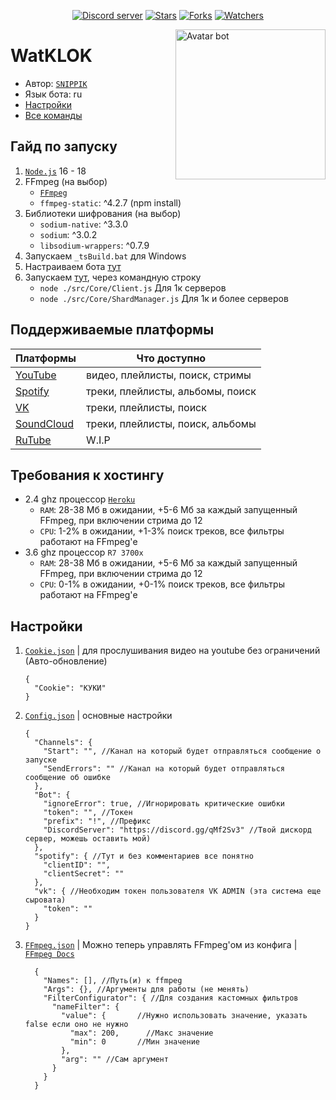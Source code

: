 <div align="center">
	<p>
		<a href="https://discord.gg/qMf2Sv3"><img src="https://img.shields.io/discord/332947799605772289?color=5865F2&logo=discord&logoColor=white&style=flat-square" alt="Discord server" /></a>
		<a href=""><img src="https://img.shields.io/github/stars/SNIPPIK/WatKLOK?logo=github&style=flat-square" alt="Stars"/></a>
    	<a href=""><img src="https://img.shields.io/github/forks/SNIPPIK/WatKLOK?logo=github&style=flat-square" alt="Forks"/></a>
        <a href=""><img src="https://img.shields.io/github/watchers/SNIPPIK/WatKLOK?logo=github&style=flat-square" alt="Watchers"/></a>
    </p>
</div>

[<img align="right" alt="Avatar bot" width="240px" src="https://cdn.discordapp.com/avatars/678588856588697610/466d3d51e6d497541622085ed18a1ad1.webp?size=4096" />](https://discordapp.com/users/623170593268957214)

# WatKLOK
- Автор: [`SNIPPIK`](https://github.com/SNIPPIK)
- Язык бота: ru
- [Настройки](./DataBase/Config.json)
- [Все команды](./src/Commands)

## Гайд по запуску
1. [`Node.js`](https://nodejs.org/ru/) 16 - 18
2. FFmpeg (на выбор)
    - [`FFmpeg`](https://ffmpeg.org/)
    - `ffmpeg-static`: ^4.2.7 (npm install)
3. Библиотеки шифрования (на выбор)
    - `sodium-native`: ^3.3.0
    - `sodium`: ^3.0.2
    - `libsodium-wrappers`: ^0.7.9
4. Запускаем `_tsBuild.bat` для Windows
5. Настраиваем бота [тут](./_Build/DataBase)
6. Запускаем [тут](./_Build), через командную строку
   - `node ./src/Core/Client.js` Для 1к серверов
   - `node ./src/Core/ShardManager.js` Для 1к и более серверов

## Поддерживаемые платформы

| Платформы                             | Что доступно                     |
|---------------------------------------|----------------------------------|
| [YouTube](https://www.youtube.com/)   | видео, плейлисты, поиск, стримы  |
| [Spotify](https://open.spotify.com/)  | треки, плейлисты, альбомы, поиск |
| [VK](https://vk.com/)                 | треки, плейлисты, поиск          |
| [SoundCloud](https://soundcloud.com/) | треки, плейлисты, поиск, альбомы |
| [RuTube](https://rutube.ru/)          | W.I.P                            |

## Требования к хостингу
- 2.4 ghz процессор [`Heroku`](http://heroku.com/)
   - `RAM`: 28-38 Мб в ожидании, +5-6 Мб за каждый запущенный FFmpeg, при включении стрима до 12
   - `CPU`: 1-2% в ожидании, +1-3% поиск треков, все фильтры работают на FFmpeg'е
- 3.6 ghz процессор `R7 3700x`
   - `RAM`: 28-38 Мб в ожидании, +5-6 Мб за каждый запущенный FFmpeg, при включении стрима до 12
   - `CPU`: 0-1% в ожидании, +0-1% поиск треков, все фильтры работают на FFmpeg'е

    
## Настройки
1. [`Cookie.json`](./DataBase/Cookie.json) | для прослушивания видео на youtube без ограничений (Авто-обновление)
    ```json5
   {   
      "Cookie": "КУКИ" 
   }
   ```
2. [`Config.json`](./DataBase/Config.json) | основные настройки
    ```json5
    {
      "Channels": {
        "Start": "", //Канал на который будет отправляться сообщение о запуске
        "SendErrors": "" //Канал на который будет отправляться сообщение об ошибке
      },
      "Bot": {
        "ignoreError": true, //Игнорировать критические ошибки
        "token": "", //Токен
        "prefix": "!", //Префикс
        "DiscordServer": "https://discord.gg/qMf2Sv3" //Твой дискорд сервер, можешь оставить мой)
      },
      "spotify": { //Тут и без комментариев все понятно
        "clientID": "",
        "clientSecret": ""
      },
      "vk": { //Необходим токен пользователя VK ADMIN (эта система еще сыровата)
        "token": ""
      }
    }
    ```
3. [`FFmpeg.json`](./DataBase/FFmpeg.json) | Можно теперь управлять FFmpeg'ом из конфига | [`FFmpeg Docs`](https://ffmpeg.org/ffmpeg.html)
    ```json5
      {
        "Names": [], //Путь(и) к ffmpeg
        "Args": {}, //Аргументы для работы (не менять)
        "FilterConfigurator": { //Для создания кастомных фильтров
          "nameFilter": {
            "value": {       //Нужно использовать значение, указать false если оно не нужно
              "max": 200,      //Макс значение
              "min": 0       //Мин значение
            },
            "arg": "" //Сам аргумент
          }
        }
      }  
    ```